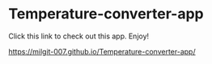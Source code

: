# Temperature-converter-app

Click this link to check out this app. Enjoy!

https://milgit-007.github.io/Temperature-converter-app/
